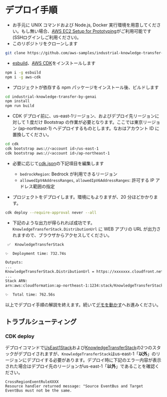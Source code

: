 # デプロイ手順

- お手元に UNIX コマンドおよび Node.js, Docker 実行環境を用意してください。もし無い場合、[AWS EC2 Setup for Prototyping](https://github.com/aws-samples/ec2-setup-for-prototyping)がご利用可能です (SSHログインしご利用ください)。
- このリポジトリをクローンします

```sh
git clone https://github.com/aws-samples/industrial-knowledge-transfer-by-genai
```

- [esbuild](https://esbuild.github.io/)、[AWS CDK](https://aws.amazon.com/jp/cdk/)をインストールします

```sh
npm i -g esbuild
npm i -g aws-cdk
```

- プロジェクトが依存する npm パッケージをインストール後、ビルドします

```sh
cd industrial-knowledge-transfer-by-genai
npm install
npm run build
```

- CDK デプロイ前に、us-east-1リージョン、およびデプロイ先リージョンに対して 1 度だけ Bootstrap の作業が必要となります。ここでは東京リージョン (ap-northeast-1) へデプロイするものとします。なお<account id>はアカウント ID に置換してください。

```sh
cd cdk
cdk bootstrap aws://<account id>/us-east-1
cdk bootstrap aws://<account id>/ap-northeast-1
```

- 必要に応じて[cdk.json](../cdk/cdk.json)の下記項目を編集します

  - `bedrockRegion`: Bedrock が利用できるリージョン
  - `allowedIpV4AddressRanges`, `allowedIpV6AddressRanges`: 許可する IP アドレス範囲の指定

- プロジェクトをデプロイします。環境にもよりますが、20 分ほどかかります。

```sh
cdk deploy --require-approval never --all
```

- 下記のような出力が得られれば成功です。`KnowledgeTransferStack.DistributionUrl` に WEB アプリの URL が出力されますので、ブラウザからアクセスしてください。

```sh
 ✅  KnowledgeTransferStack

✨  Deployment time: 732.74s

Outputs:
...
KnowledgeTransferStack.DistributionUrl = https://xxxxxxx.cloudfront.net
...
Stack ARN:
arn:aws:cloudformation:ap-northeast-1:1234:stack/KnowledgeTransferStack/yyyy

✨  Total time: 762.56s
```

以上でデプロイ手順の解説を終えます。続いて[デモを動かす](./run_demo.md)へお進みください。

## トラブルシューティング

### CDK deploy

デプロイコマンドで[UsEast1Stack](../cdk/lib/us-east-1-stack.ts)および[KnowledgeTransferStack](../cdk/lib/knowledge-transfer-stack.ts)の2つのスタックがデプロイされますが、`KnowledgeTransferStack`はus-east-1「**以外**」のリージョンにデプロイする必要があります。デプロイ時に下記のエラー内容が表示された場合はデプロイ先のリージョンがus-east-1「**以外**」であることを確認ください。

```
CrossRegionEventRuleXXXX
Resource handler returned message: "Source EventBus and Target EventBus must not be the same.
```
